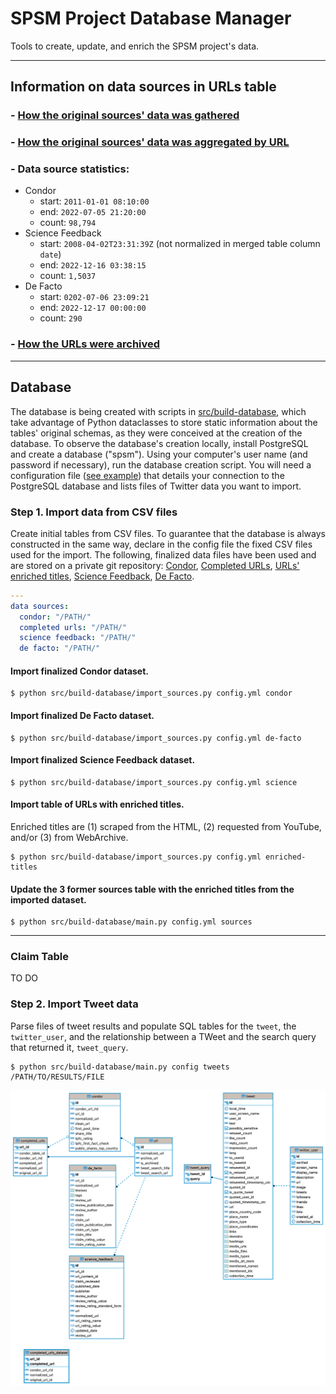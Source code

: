 # SPSM Project Database Manager

Tools to create, update, and enrich the SPSM project's data.

---

## Information on data sources in URLs table

### - [How the original sources' data was gathered](doc/data-sources.md)

### - [How the original sources' data was aggregated by URL](doc/normalization.md)

### - Data source statistics:

- Condor
  - start: `2011-01-01 08:10:00`
  - end: `2022-07-05 21:20:00`
  - count: `98,794`
- Science Feedback
  - start: `2008-04-02T23:31:39Z` (not normalized in merged table column `date`)
  - end: `2022-12-16 03:38:15`
  - count: `1,5037`
- De Facto
  - start: `0202-07-06 23:09:21`
  - end: `2022-12-17 00:00:00`
  - count: `290`

### - [How the URLs were archived](doc/archive.md)

---

## Database

The database is being created with scripts in [src/build-database](src/build-database/), which take advantage of Python dataclasses to store static information about the tables' original schemas, as they were conceived at the creation of the database. To observe the database's creation locally, install PostgreSQL and create a database ("spsm"). Using your computer's user name (and password if necessary), run the database creation script. You will need a configuration file ([see example](example.config.json)) that details your connection to the PostgreSQL database and lists files of Twitter data you want to import.

### Step 1. Import data from CSV files

Create initial tables from CSV files. To guarantee that the database is always constructed in the same way, declare in the config file the fixed CSV files used for the import. The following, finalized data files have been used and are stored on a private git repository: [Condor](https://github.com/medialab/spsm-data/blob/main/database-files/for_import/condor_full.csv), [Completed URLs](https://github.com/medialab/spsm-data/blob/main/database-files/for_import/unique_completed_urls_from_condor_set_of_duplicate_urls.csv), [URLs' enriched titles](https://github.com/medialab/spsm-data/blob/main/database-files/for_import/url_title_enrichment.csv), [Science Feedback](https://github.com/medialab/spsm-data/blob/main/database-files/for_import/science_feedback_full.json), [De Facto](https://github.com/medialab/spsm-data/blob/main/database-files/for_import/defacto_full.json).

```yaml
---
data sources:
  condor: "/PATH/"
  completed urls: "/PATH/"
  science feedback: "/PATH/"
  de facto: "/PATH/"
```

#### Import finalized Condor dataset.

```shell
$ python src/build-database/import_sources.py config.yml condor
```

#### Import finalized De Facto dataset.

```shell
$ python src/build-database/import_sources.py config.yml de-facto
```

#### Import finalized Science Feedback dataset.

```shell
$ python src/build-database/import_sources.py config.yml science
```

#### Import table of URLs with enriched titles.

Enriched titles are (1) scraped from the HTML, (2) requested from YouTube, and/or (3) from WebArchive.

```shell
$ python src/build-database/import_sources.py config.yml enriched-titles
```

#### Update the 3 former sources table with the enriched titles from the imported dataset.

```shell
$ python src/build-database/main.py config.yml sources
```

---

### Claim Table

TO DO

### Step 2. Import Tweet data

Parse files of tweet results and populate SQL tables for the `tweet`, the `twitter_user`, and the relationship between a TWeet and the search query that returned it, `tweet_query`.

```shell
$ python src/build-database/main.py config tweets /PATH/TO/RESULTS/FILE
```

![ER diagram](doc/spsm%20-%20public.png)

